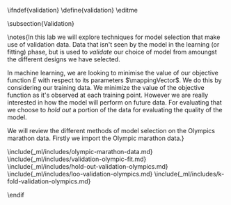 \ifndef{validation}
\define{validation}
\editme

\subsection{Validation}

\notes{In this lab we will explore techniques for model selection that make use of validation data. Data that isn't seen by the model in the learning (or fitting) phase, but is used to *validate* our choice of model from amoungst the different designs we have selected.

In machine learning, we are looking to minimise the value of our objective function $E$ with respect to its parameters $\mappingVector$. We do this by considering our training data. We minimize the value of the objective function as it's observed at each training point. However we are really interested in how the model will perform on future data. For evaluating that we choose to *hold out* a portion of the data for evaluating the quality of the model.

We will review the different methods of model selection on the Olympics marathon data. Firstly we import the Olympic marathon data.}

\include{_ml/includes/olympic-marathon-data.md}
\include{_ml/includes/validation-olympic-fit.md}
\include{_ml/includes/hold-out-validation-olympics.md}
\include{_ml/includes/loo-validation-olympics.md}
\include{_ml/includes/k-fold-validation-olympics.md}

\endif
